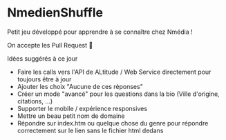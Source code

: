 # NmedienShuffle
Petit jeu développé pour apprendre à se connaître chez Nmédia !

On accepte les Pull Request 🤘

Idées suggérés à ce jour
* Faire les calls vers l'API de ALtitude / Web Service directement pour toujours être à jour
* Ajouter les choix "Aucune de ces réponses"
* Créer un mode "avancé" pour les questions dans la bio (Ville d'origine, citations, ...)
* Supporter le mobile / expérience responsives
* Mettre un beau petit nom de domaine
* Répondre sur index.htm ou quelque chose du genre pour répondre correctement sur le lien sans le fichier html dedans
